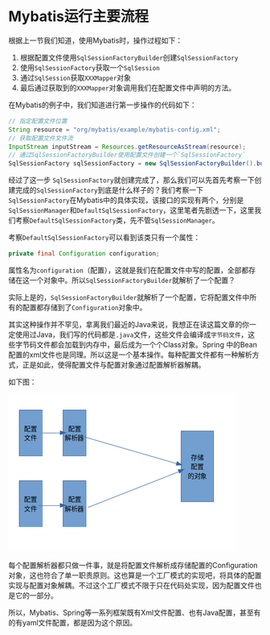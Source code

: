 # Mybatis运行主要流程

根据上一节我们知道，使用Mybatis时，操作过程如下：

1. 根据配置文件使用`SqlSessionFactoryBuilder`创建`SqlSessionFactory`
2. 使用`SqlSessionFactory`获取一个`SqlSession`
3. 通过`SqlSession`获取`XXXMapper`对象
4. 最后通过获取到的`XXXMapper`对象调用我们在配置文件中声明的方法。

在Mybatis的例子中，我们知道进行第一步操作的代码如下：

```java
// 指定配置文件位置
String resource = "org/mybatis/example/mybatis-config.xml";
// 获取配置文件文件流
InputStream inputStream = Resources.getResourceAsStream(resource);
// 通过SqlSessionFactoryBuilder使用配置文件创建一个`SqlSessionFactory`
SqlSessionFactory sqlSessionFactory = new SqlSessionFactoryBuilder().build(inputStream);
```

经过了这一步 `SqlSessionFactory`就创建完成了，那么我们可以先首先考察一下创建完成的`SqlSessionFactory`到底是什么样子的？我们考察一下`SqlSessionFactory`在Mybatis中的具体实现，该接口的实现有两个，分别是`SqlSessionManager`和`DefaultSqlSessionFactory`，这里笔者先剧透一下，这里我们考察`DefaultSqlSessionFactory`类，先不管`SqlSessionManager`。

考察`DefaultSqlSessionFactory`可以看到该类只有一个属性：

```java
private final Configuration configuration;
```

属性名为`configuration`（配置），这就是我们在配置文件中写的配置，全部都存储在这一个对象中。所以`SqlSessionFactoryBuilder`就解析了一个配置？

实际上是的，`SqlSessionFactoryBuilder`就解析了一个配置，它将配置文件中所有的配置都存储到了`Configuration`对象中。

其实这种操作并不罕见，拿离我们最近的Java来说，我想正在读这篇文章的你一定使用过Java，我们写的代码都是`.java`文件，这些文件会编译成`字节码文件`，这些字节码文件都会加载到内存中，最后成为一个个Class对象。Spring 中的Bean配置的xml文件也是同理。所以这是一个基本操作。每种配置文件都有一种解析方式，正是如此，使得配置文件与配置对象通过配置解析器解耦。

如下图：

![配置文件解耦关系](./配置文件解耦关系.png)

每个配置解析器都只做一件事，就是将配置文件解析成存储配置的Configuration对象，这也符合了单一职责原则。这也算是一个工厂模式的实现吧，将具体的配置实现与配置对象解耦。不过这个工厂模式不限于只在代码处实现，因为配置文件也是它的一部分。

所以，Mybatis、Spring等一系列框架既有Xml文件配置、也有Java配置，甚至有的有yaml文件配置，都是因为这个原因。
